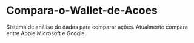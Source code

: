 # Compara-o-Wallet-de-Acoes
Sistema de análise de dados para comparar ações. Atualmente compara entre Apple Microsoft e Google.
